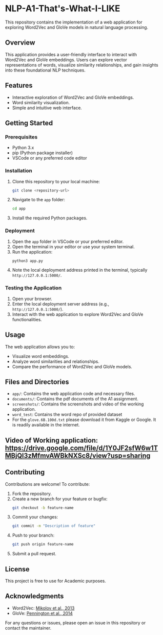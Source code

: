 # NLP-A1-That's-What-I-LIKE

This repository contains the implementation of a web application for exploring Word2Vec and GloVe models in natural language processing.

## Overview
This application provides a user-friendly interface to interact with Word2Vec and GloVe embeddings. Users can explore vector representations of words, visualize similarity relationships, and gain insights into these foundational NLP techniques.

## Features
- Interactive exploration of Word2Vec and GloVe embeddings.
- Word similarity visualization.
- Simple and intuitive web interface.

## Getting Started
### Prerequisites
- Python 3.x
- pip (Python package installer)
- VSCode or any preferred code editor

### Installation
1. Clone this repository to your local machine:
   ```bash
   git clone <repository-url>
   ```

2. Navigate to the `app` folder:
   ```bash
   cd app
   ```

3. Install the required Python packages.

### Deployment
1. Open the `app` folder in VSCode or your preferred editor.
2. Open the terminal in your editor or use your system terminal.
3. Run the application:
   ```bash
   python3 app.py
   ```
4. Note the local deployment address printed in the terminal, typically `http://127.0.0.1:5000/`.

### Testing the Application
1. Open your browser.
2. Enter the local deployment server address (e.g., `http://127.0.0.1:5000/`).
3. Interact with the web application to explore Word2Vec and GloVe functionalities.

## Usage
The web application allows you to:
- Visualize word embeddings.
- Analyze word similarities and relationships.
- Compare the performance of Word2Vec and GloVe models.

## Files and Directories
- `app/`: Contains the web application code and necessary files.
- `documents/`: Contains the pdf documents of the A1 assignment.
- `screenshots/`: Contains the screenshots and video of the working application.
- `word_test`: Contains the word repo of provided dataset
- For the `glove.6B.100d.txt` please download it from Kaggle or Google. It is readily available in the internet.

## Video of Working application:  https://drive.google.com/file/d/1Y0JF2sfW6w1TMBjQl3zMfmvAWBkNXSc8/view?usp=sharing

## Contributing
Contributions are welcome! To contribute:
1. Fork the repository.
2. Create a new branch for your feature or bugfix:
   ```bash
   git checkout -b feature-name
   ```
3. Commit your changes:
   ```bash
   git commit -m "Description of feature"
   ```
4. Push to your branch:
   ```bash
   git push origin feature-name
   ```
5. Submit a pull request.

## License
This project is free to use for Academic purposes.

## Acknowledgments
- Word2Vec: [Mikolov et al., 2013](https://arxiv.org/abs/1301.3781)
- GloVe: [Pennington et al., 2014](https://nlp.stanford.edu/projects/glove/)

For any questions or issues, please open an issue in this repository or contact the maintainer.